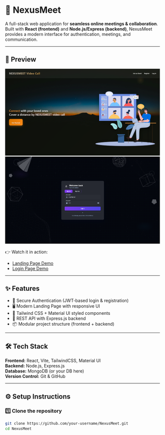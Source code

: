# 🚀 NexusMeet  

A full-stack web application for **seamless online meetings & collaboration**.  
Built with **React (frontend)** and **Node.js/Express (backend)**, NexusMeet provides a modern interface for authentication, meetings, and communication.  

---

## 📸 Preview  
![Landing Page](./ReadmeIMG/landingpg.png)  
![Login Page](./ReadmeIMG/loginpg.png)  

👉 Watch it in action:  
- [Landing Page Demo](./ReadmeIMG/landingpg.mp4)  
- [Login Page Demo](./ReadmeIMG/Loginpg.mp4)  

---

## ✨ Features  
- 🔐 Secure Authentication (JWT-based login & registration)  
- 🖥️ Modern Landing Page with responsive UI  
- 🎨 Tailwind CSS + Material UI styled components  
- 📡 REST API with Express.js backend  
- 📦 Modular project structure (frontend + backend)  

---

## 🛠️ Tech Stack  
**Frontend:** React, Vite, TailwindCSS, Material UI  
**Backend:** Node.js, Express.js  
**Database:** MongoDB (or your DB here)  
**Version Control:** Git & GitHub  

---

## ⚙️ Setup Instructions  

### 1️⃣ Clone the repository  
```bash
git clone https://github.com/your-username/NexusMeet.git
cd NexusMeet
